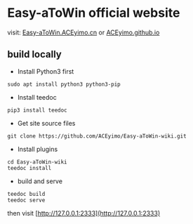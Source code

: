 # Easy-aToWin official website

visit: [Easy-aToWin.ACEyimo.cn](https://Easy-aToWin.ACEyimo.cn) or [ACEyimo.github.io](https://ACEyimo.github.io)


## build locally

* Install Python3 first

```
sudo apt install python3 python3-pip
```

* Install teedoc
```
pip3 install teedoc
```

* Get site source files

```
git clone https://github.com/ACEyimo/Easy-aToWin-wiki.git
```

* Install plugins

```
cd Easy-aToWin-wiki
teedoc install
```

* build and serve

```
teedoc build
teedoc serve
```

then visit [http://127.0.0.1:2333](http://127.0.0.1:2333)


